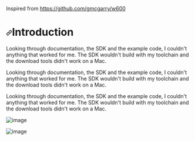 <p dir="auto">Inspired from <a href="https://github.com/gmcgarry/w600">https://github.com/gmcgarry/w600</a></p>

<h1 tabindex="-1" dir="auto"><a id="user-content-introduction" class="anchor" aria-hidden="true" href="#introduction"><svg class="octicon octicon-link" viewBox="0 0 16 16" version="1.1" width="16" height="16" aria-hidden="true"><path d="m7.775 3.275 1.25-1.25a3.5 3.5 0 1 1 4.95 4.95l-2.5 2.5a3.5 3.5 0 0 1-4.95 0 .751.751 0 0 1 .018-1.042.751.751 0 0 1 1.042-.018 1.998 1.998 0 0 0 2.83 0l2.5-2.5a2.002 2.002 0 0 0-2.83-2.83l-1.25 1.25a.751.751 0 0 1-1.042-.018.751.751 0 0 1-.018-1.042Zm-4.69 9.64a1.998 1.998 0 0 0 2.83 0l1.25-1.25a.751.751 0 0 1 1.042.018.751.751 0 0 1 .018 1.042l-1.25 1.25a3.5 3.5 0 1 1-4.95-4.95l2.5-2.5a3.5 3.5 0 0 1 4.95 0 .751.751 0 0 1-.018 1.042.751.751 0 0 1-1.042.018 1.998 1.998 0 0 0-2.83 0l-2.5 2.5a1.998 1.998 0 0 0 0 2.83Z"></path></svg></a>Introduction</h1>

<p dir="auto">Looking through documentation, the SDK and the example code, I couldn't
anything that worked for me.  The SDK wouldn't build with my toolchain
and the download tools didn't work on a Mac.</p>

<p dir="auto">Looking through documentation, the SDK and the example code, I couldn't
anything that worked for me.  The SDK wouldn't build with my toolchain
and the download tools didn't work on a Mac.</p>

<p dir="auto">Looking through documentation, the SDK and the example code, I couldn't
anything that worked for me.  The SDK wouldn't build with my toolchain
and the download tools didn't work on a Mac.</p>


![image](https://github.com/costycnc/w600-pico-costycnc-arm-cortex-m3-assembly/assets/3405110/b3e6dcde-d2b7-4ca1-acdc-7700f0dc8b46)


![image](https://github.com/costycnc/w600-pico-costycnc-arm-cortex-m3-assembly/assets/3405110/fd250395-aff3-46f4-9eb2-f2ee72a401ce)

